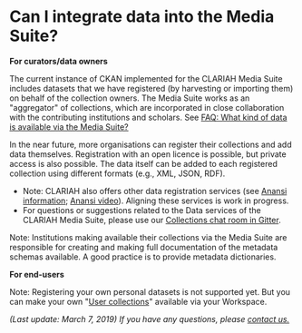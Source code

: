 Can I integrate data into the Media Suite?
===

**For curators/data owners**

The current instance of CKAN implemented for the CLARIAH Media Suite includes datasets that we have registered (by harvesting or importing them) on behalf of the collection owners. The Media Suite works as an "aggregator" of collections, which are incorporated in close collaboration with the contributing institutions and scholars. See [FAQ: What kind of data is available via the Media Suite?](http://mediasuite.clariah.nl/documentation/faq/what-data)

In the near future, more organisations can register their collections and add data themselves. Registration with an open licence is possible, but private access is also possible. The data itself can be added to each registered collection using different formats (e.g., XML, JSON, RDF).

- Note: CLARIAH also offers other data registration services (see [Anansi information](https://www.clariah.nl/files/wp/wp2_anansi_project_brief.pdf); [Anansi video](https://vimeo.com/186090384)). Aligning these services is work in progress.
- For questions or suggestions related to the Data services of the CLARIAH Media Suite, please use our [Collections chat room in Gitter](<http://mediasuite.clariah.nl/documentation/forum>).

Note: Institutions making available their collections via the Media Suite are responsible for creating and making full documentation of the metadata schemas available. A good practice is to provide metadata dictionaries.

**For end-users**

Note: Registering your own personal datasets is not supported yet. But you can make your own "[User collections](<http://mediasuite.clariah.nl/documentation/howtos/user-collections>)" available via your Workspace.



*(Last update: March 7, 2019)* *If you have any questions, please [contact us.]( https://mediasuite.clariah.nl/contact )*